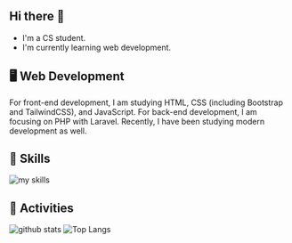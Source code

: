 ## Hi there 👋
- I'm a CS student.
- I'm currently learning web development.

## 🖥️ Web Development
For front-end development, I am studying HTML, CSS (including Bootstrap and TailwindCSS), and JavaScript. 
For back-end development, I am focusing on PHP with Laravel. 
Recently, I have been studying modern development as well.

## 🌱 Skills
<img alt="my skills" src="https://skillicons.dev/icons?theme=dark&perline=7&i=html,css,js,typescript,php,laravel,python" />

## 💪 Activities
<img alt="github stats" src="https://github-readme-stats-clone-flame.vercel.app/api/top-langs/?username=Aoi3u&layout=compact&exclude_repo=github-readme-stats" /> <img alt="Top Langs" src="https://github-readme-stats-clone-flame.vercel.app/api?username=Aoi3u&layout=compact" />

<!--
**Aoi3u/Aoi3u** is a ✨ _special_ ✨ repository because its `README.md` (this file) appears on your GitHub profile.

Here are some ideas to get you started:

<!--I am currently learning the basics of web development, focusing on both front-end and back-end fundamentals. <br> 
- 🔭 I’m currently working on ...
- 🌱 I’m currently learning 
- 👯 I’m looking to collaborate on ...
- 🤔 I’m looking for help with ...
- 💬 Ask me about ...
- 📫 How to reach me: ...
- 😄 Pronouns: ...
- ⚡ Fun fact: ...
-->

